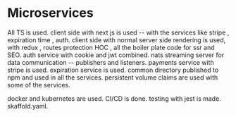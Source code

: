 # Microservices

All TS is used.
client side with next js is used -- with the services like stripe , expiration time , auth. 
client side with normal server side rendering is used, with redux , routes protection HOC , all the boiler plate code for ssr and SEO.
auth service with cookie and jwt combined. 
nats streaming server for data communication -- publishers and listeners. 
payments service with stripe is used.
expiration service is used.
common directory published to npm and used in all the services. 
persistent volume claims are used with some of the services. 

docker and kubernetes are used.
CI/CD is done. 
testing with jest is made. 
skaffold.yaml.
